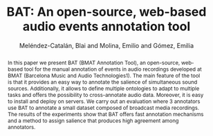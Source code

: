 --- 
title: "BAT: An open-source, web-based audio events annotation tool" 
abstract: "In this paper we present BAT (BMAT Annotation Tool), an open-source, web-based tool for the manual annotation of events in audio recordings developed at BMAT (Barcelona Music and Audio Technologies1). The main feature of the tool is that it provides an easy way to annotate the salience of simultaneous sound sources. Additionally, it allows to define multiple ontologies to adapt to multiple tasks and offers the possibility to cross-annotate audio data. Moreover, it is easy to install and deploy on servers. We carry out an evaluation where 3 annotators use BAT to annotate a small dataset composed of broadcast media recordings. The results of the experiments show that BAT offers fast annotation mechanisms and a method to assign salience that produces high agreement among annotators." 
address: "London, United Kingdom" 
author: "Meléndez-Catalán, Blai and Molina, Emilio and Gómez, Emilia"
webAuthor: "Blai Meléndez-Catalán, Emilio Molina, Emilia Gómez" 
booktitle: "Proceedings of the International Web Audio Conference" 
editor: "Thalmann, Florian and Ewert, Sebastian" 
month: "August"
pages: "" 
publisher: "Queen Mary University of London" 
series: "WAC '17"
track: "Poster"  
year: "2017" 
id: "2017_EA_17" 
tags: year2017
media: none 
pdflink: /_data/papers/pdf/2017/2017_17.pdf
ISSN: 2663-5844
---